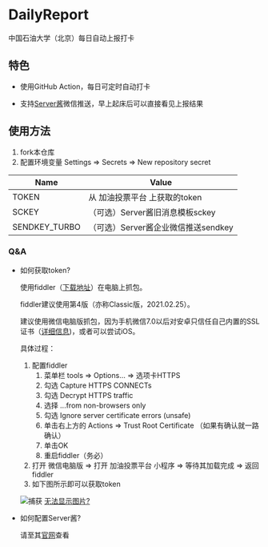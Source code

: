 # DailyReport
中国石油大学（北京）每日自动上报打卡

## 特色

- 使用GitHub Action，每日可定时自动打卡

- 支持[Server酱](sc.ftqq.com)微信推送，早上起床后可以直接看见上报结果


## 使用方法

1. fork本仓库 
2. 配置环境变量 Settings => Secrets => New repository secret

|Name |Value|
|---|---|
|TOKEN|从 加油投票平台 上获取的token|
|SCKEY|（可选）Server酱旧消息模板sckey|
|SENDKEY_TURBO|（可选）Server酱企业微信推送sendkey|

### Q&A

- 如何获取token?

  使用fiddler（[下载地址](https://www.telerik.com/download/fiddler)）在电脑上抓包。
  
  fiddler建议使用第4版（亦称Classic版，2021.02.25）。
  
  建议使用微信电脑版抓包，因为手机微信7.0以后对安卓只信任自己内置的SSL证书（[详细信息](https://testerhome.com/topics/17746))，或者可以尝试iOS。
  
  具体过程：
  1. 配置fiddler
      1. 菜单栏 tools => Options... => 选项卡HTTPS
      2. 勾选 Capture HTTPS CONNECTs
      3. 勾选 Decrypt HTTPS traffic
      4. 选择 ...from non-browsers only
      5. 勾选 Ignore server certificate errors (unsafe)
      6. 单击右上方的 Actions => Trust Root Certificate （如果有确认就一路确认）
      7. 单击OK
      8. 重启fiddler（务必）
  2. 打开 微信电脑版 => 打开 加油投票平台 小程序 => 等待其加载完成 => 返回fiddler
  3. 如下图所示即可以获取token

  ![捕获](https://user-images.githubusercontent.com/29673994/109407336-fc609c80-79ba-11eb-9a12-f638153370e9.PNG)
  [无法显示图片?](https://github.com/1299172402/hosts)

  
- 如何配置Server酱?

  请至其[官网](sc.ftqq.com)查看
  

